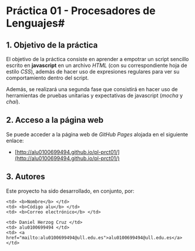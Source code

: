 # Práctica 01 - Procesadores de Lenguajes#
## 1. Objetivo de la práctica ##

El objetivo de la práctica consiste en aprender a empotrar un script sencillo escrito en **javascript** en un archivo *HTML* (con su correspondiente hoja de estilo *CSS*), además de hacer uso de expresiones regulares para ver su comportamiento dentro del script.

Además, se realizará una segunda fase que consistirá en hacer uso de herramientas de pruebas unitarias y expectativas de javascript (*mocha* y *chai*).

## 2. Acceso a la página web ##
Se puede acceder a la página web de *GitHub Pages* alojada en el siguiente enlace:

- [http://alu0100699494.github.io/pl-prct01/](http://alu0100699494.github.io/pl-prct01/)

## 3. Autores ##
Este proyecto ha sido desarrollado, en conjunto, por:

<!-- Tabla -->
<table cellspacing="0">
  <tr  style="background-color: #E3E3E3;">

    <td> <b>Nombre</b> </td>
    <td> <b>Código alu</b> </td>
	<td> <b>Correo electrónico</b> </td>
  </tr>
  <tr style="background-color: #FFFFFF;">

    <td> Daniel Herzog Cruz </td>
    <td> alu0100699494 </td>
	<td> <a href="mailto:alu0100699494@ull.edu.es">alu0100699494@ull.edu.es</a> </td>
  </tr>
</table>
<!-- Fin tabla -->